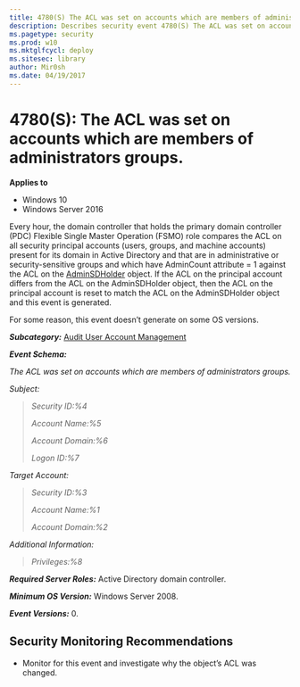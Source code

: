 ```yaml
---
title: 4780(S) The ACL was set on accounts which are members of administrators groups. (Windows 10)
description: Describes security event 4780(S) The ACL was set on accounts which are members of administrators groups.
ms.pagetype: security
ms.prod: w10
ms.mktglfcycl: deploy
ms.sitesec: library
author: Mir0sh
ms.date: 04/19/2017
---
```


# 4780(S): The ACL was set on accounts which are members of administrators groups.

**Applies to**
-   Windows 10
-   Windows Server 2016


Every hour, the domain controller that holds the primary domain controller (PDC) Flexible Single Master Operation (FSMO) role compares the ACL on all security principal accounts (users, groups, and machine accounts) present for its domain in Active Directory and that are in administrative or security-sensitive groups and which have AdminCount attribute = 1 against the ACL on the [AdminSDHolder](https://technet.microsoft.com/en-us/magazine/2009.09.sdadminholder.aspx) object. If the ACL on the principal account differs from the ACL on the AdminSDHolder object, then the ACL on the principal account is reset to match the ACL on the AdminSDHolder object and this event is generated.

For some reason, this event doesn’t generate on some OS versions.

***Subcategory:***&nbsp;[Audit User Account Management](audit-user-account-management.md)

***Event Schema:***

*The ACL was set on accounts which are members of administrators groups.*

*Subject:*

> *Security ID:%4*
>
> *Account Name:%5*
>
> *Account Domain:%6*
>
> *Logon ID:%7*

*Target Account:*

> *Security ID:%3*
>
> *Account Name:%1*
>
> *Account Domain:%2*

*Additional Information:*

> *Privileges:%8*

***Required Server Roles:*** Active Directory domain controller.

***Minimum OS Version:*** Windows Server 2008.

***Event Versions:*** 0.

## Security Monitoring Recommendations

-   Monitor for this event and investigate why the object’s ACL was changed.


